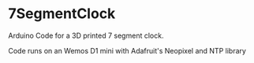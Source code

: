 # 7SegmentClock
Arduino Code for a 3D printed 7 segment clock.

Code runs on an Wemos D1 mini with Adafruit's Neopixel and NTP library
